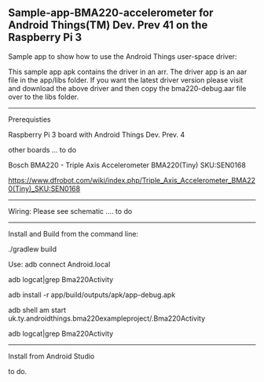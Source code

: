 Sample-app-BMA220-accelerometer for Android Things(TM) Dev. Prev 41 on the Raspberry Pi 3
----------------------------------------------------------------------------------------------

Sample app to show how to use the Android Things user-space driver:

This sample app apk contains the driver in an arr.
The driver app is an aar file in the app/libs folder.  If you want the latest driver version please
visit and download the above driver and then copy the bma220-debug.aar file over to the libs folder.

----------------------------------------------------------------------------------------------
Prerequisties

Raspberry Pi 3 board with Android Things Dev. Prev. 4

other boards ... to do

Bosch BMA220 - Triple Axis Accelerometer BMA220(Tiny) SKU:SEN0168

https://www.dfrobot.com/wiki/index.php/Triple_Axis_Accelerometer_BMA220(Tiny)_SKU:SEN0168


-----------------------------------------------------------------------------------------------

Wiring:
Please see schematic  .... to do

-----------------------------------------------------------------------------------------------

Install and Build from the command line:

./gradlew build


Use:
adb connect Android.local

adb logcat|grep Bma220Activity

adb install -r app/build/outputs/apk/app-debug.apk

adb shell am start uk.ty.androidthings.bma220exampleproject/.Bma220Activity

adb logcat|grep Bma220Activity


------------------------------------------------------------------------------------------
Install from Android Studio

to do.





